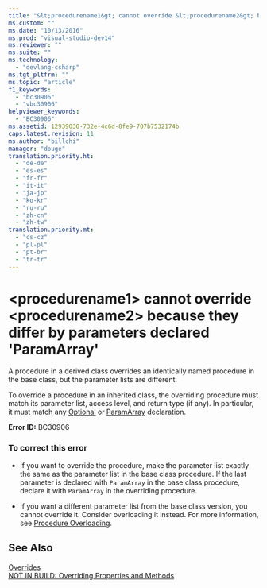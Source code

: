 ```yaml
---
title: "&lt;procedurename1&gt; cannot override &lt;procedurename2&gt; because they differ by parameters declared &#39;ParamArray&#39;"
ms.custom: ""
ms.date: "10/13/2016"
ms.prod: "visual-studio-dev14"
ms.reviewer: ""
ms.suite: ""
ms.technology: 
  - "devlang-csharp"
ms.tgt_pltfrm: ""
ms.topic: "article"
f1_keywords: 
  - "bc30906"
  - "vbc30906"
helpviewer_keywords: 
  - "BC30906"
ms.assetid: 12939030-732e-4c6d-8fe9-707b7532174b
caps.latest.revision: 11
ms.author: "billchi"
manager: "douge"
translation.priority.ht: 
  - "de-de"
  - "es-es"
  - "fr-fr"
  - "it-it"
  - "ja-jp"
  - "ko-kr"
  - "ru-ru"
  - "zh-cn"
  - "zh-tw"
translation.priority.mt: 
  - "cs-cz"
  - "pl-pl"
  - "pt-br"
  - "tr-tr"
---
```

# &lt;procedurename1&gt; cannot override &lt;procedurename2&gt; because they differ by parameters declared &#39;ParamArray&#39;
A procedure in a derived class overrides an identically named procedure in the base class, but the parameter lists are different.  
  
 To override a procedure in an inherited class, the overriding procedure must match its parameter list, access level, and return type (if any). In particular, it must match any [Optional](../Topic/Optional%20\(Visual%20Basic\).md) or [ParamArray](../Topic/ParamArray%20\(Visual%20Basic\).md) declaration.  
  
 **Error ID:** BC30906  
  
### To correct this error  
  
-   If you want to override the procedure, make the parameter list exactly the same as the parameter list in the base class procedure. If the last parameter is declared with `ParamArray` in the base class procedure, declare it with `ParamArray` in the overriding procedure.  
  
-   If you want a different parameter list from the base class version, you cannot override it. Consider overloading it instead. For more information, see [Procedure Overloading](../Topic/Procedure%20Overloading%20\(Visual%20Basic\).md).  
  
## See Also  
 [Overrides](../Topic/Overrides%20\(Visual%20Basic\).md)   
 [NOT IN BUILD: Overriding Properties and Methods](http://msdn.microsoft.com/en-us/2167e8f5-1225-4b13-9ebd-02591ba90213)